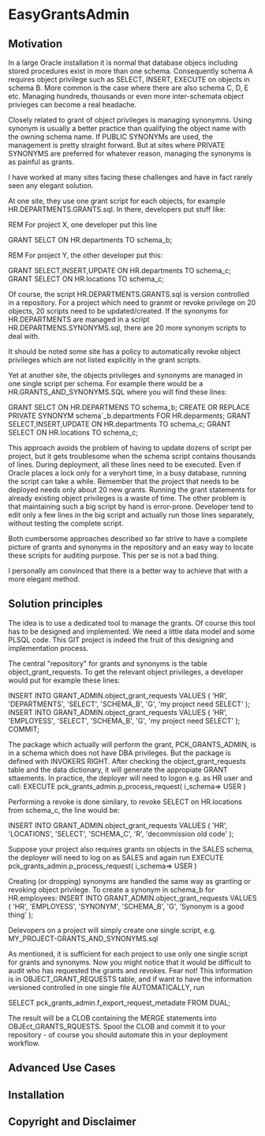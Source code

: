 # EasyGrantsAdmin

## Motivation

In a large Oracle installation it is normal that database objecs including stored procedures exist in more than one schema.  Consequently schema A requires object privilege such as SELECT, INSERT, EXECUTE on objects in schema B. More common is the case where there are also schema C, D, E etc. Managing hundreds, thousands or even more inter-schemata object privieges can become a real headache.

Closely related to grant of object privileges is managing synonymns. Using synonym is usually a better practice than qualifying the object name with the owning schema name. If PUBLIC SYNONYMs are used, the management is pretty straight forward. But at sites where PRIVATE SYNONYMS are preferred for whatever reason, managing the synonyms is as painful as grants.

I have worked at many sites facing these challenges and have in fact rarely seen any elegant solution. 

At one site, they use one grant script for each objects, for example HR.DEPARTMENTS.GRANTS.sql. In there, developers put stuff like:

REM For project X, one developer put this line

GRANT SELCT ON HR.departments TO schema_b;

REM For project Y, the other developer put this:

GRANT SELECT,INSERT,UPDATE ON HR.departments TO schema_c;
GRANT SELECT ON HR.locations TO schema_c;

Of course, the script HR.DEPARTMENTS.GRANTS.sql is version controlled in a repository. For a project which need to granmt or revoke privilege on 20 objects, 20 scripts need to be updated/created. If the synonyms for HR.DEPARTMENTS are managed in a script HR.DEPARTMENS.SYNONYMS.sql, there are 20 more synonym scripts to deal with.

It should be noted some site has a policy to automatically revoke object privileges which are not listed explicitly in the grant scripts.


Yet at another site, the objects privileges and synonyms are managed in one single script per schema. For example there would be a HR.GRANTS_AND_SYNONYMS.SQL where you will find these lines:

GRANT SELCT ON HR.DEPARTMENS TO schema_b;
CREATE OR REPLACE PRIVATE SYNONYM schema´_b.departments FOR HR.deparments;
GRANT SELECT,INSERT,UPDATE ON HR.departments TO schema_c;
GRANT SELECT ON HR.locations TO schema_c;

This approach avoids the problem of having to update dozens of script per project, but it gets troublesome when the schema script contains thousands of lines. During deployment, all these lines need to be executed. Even if Oracle places a lock only for a veryhort time, in a busy database, running the script can take a while. Remember that the project that needs to be deployed needs only about 20 new grants. Running the grant statements for already existing object privileges is a waste of time. The other problem is that maintaining such a big script by hand is error-prone. Developer tend to edit only a few lines in the big script and actually run those lines separately, without testing the complete script.

Both cumbersome approaches described so far strive to have a complete picture of grants and synonyms in the repository and an easy way to locate these scripts for auditing purpose. This per se is not a bad thing.

I personally am convinced that there is a better way to achieve that with a more elegant method.

## Solution principles

The idea is to use a dedicated tool to manage the grants. Of course this tool has to be designed and implemented. We need a little data model and some PLSQL code. This GIT project is indeed the fruit of this designing and implementation process.

The central "repository" for grants and synonyms is the table object_grant_requests. To get the relevant object privileges, a developer would put for example these lines:

INSERT INTO GRANT_ADMIN.object_grant_requests VALUES ( 'HR', 'DEPARTMENTS', 'SELECT', 'SCHEMA_B', 'G', 'my project need SELECT' );
INSERT INTO GRANT_ADMIN.object_grant_requests VALUES ( 'HR', 'EMPLOYESS', 'SELECT', 'SCHEMA_B', 'G', 'my project need SELECT' );
COMMIT;

The package which actually will perform the grant, PCK_GRANTS_ADMIN, is in a schema which does not have DBA privileges. But the package is defined with INVOKERS RIGHT. After checking the object_grant_requests table and the data dictionary, it will generate the appropiate GRANT sttaements. In practice, the deployer will need to logon e.g. as HR user and call:
  EXECUTE pck_grants_admin.p_process_request( i_schema=> USER )
  
Performing a revoke is done similary, to revoke SELECT on HR.locations from schema_c, the line would be:

INSERT INTO GRANT_ADMIN.object_grant_requests VALUES ( 'HR', 'LOCATIONS', 'SELECT', 'SCHEMA_C', 'R', 'decommission old code' );

Suppose your project also requires grants on objects in the SALES schema, the deployer will need to log on as SALES and again run 
  EXECUTE pck_grants_admin.p_process_request( i_schema=> USER )

Creating (or dropping) synonyms are handled the same way as granting or revoking object privilege. To create a synonym in schema_b for HR.employees:
INSERT INTO GRANT_ADMIN.object_grant_requests VALUES ( 'HR', 'EMPLOYESS', 'SYNONYM', 'SCHEMA_B', 'G', 'Synonym is a good thing' );

Delevopers on a project will simply create one single script, e.g. MY_PROJECT-GRANTS_AND_SYNONYMS.sql 

As mentioned, it is sufficient for each project to use only one single script for grants and synonyms. Now you might notice that it would be difficult to audit who has requested the grants and revokes. Fear not! This information is in OBJECT_GRANT_REQUESTS table, and if want to have the information versioned controlled in one single file AUTOMATICALLY, run 

  SELECT pck_grants_admin.f_export_request_metadate FROM DUAL;
  
The result will be a CLOB containing the MERGE statements into OBJEct_GRANTS_RQUESTS. Spool the CLOB and commit it to your repository - of course you should automate this in your deployment workflow.



## Advanced Use Cases

## Installation 

## Copyright and Disclaimer
